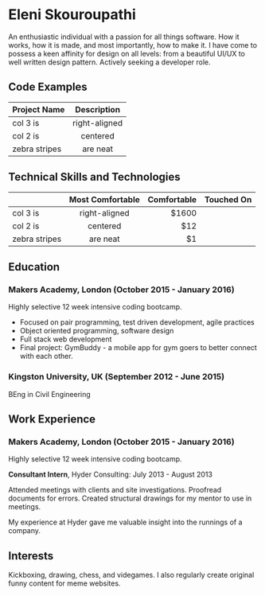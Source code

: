 # Eleni Skouroupathi

An enthusiastic individual with a passion for all things software. How it works, how it is made, and most importantly, how to make it. I have come to possess a keen affinity for design on all levels: from a beautiful UI/UX to well written design pattern. Actively seeking a developer role.

## Code Examples

| Project Name | Description  |
| ------------ |:------------:|
| col 3 is     | right-aligned|
| col 2 is     | centered     |
| zebra stripes| are neat     |

## Technical Skills and Technologies

|               | Most Comfortable | Comfortable | Touched On |
| ------------- |:----------------:| -----------:| ---------: |
| col 3 is      | right-aligned    | $1600       |            |
| col 2 is      | centered         |   $12       |            |
| zebra stripes | are neat         |    $1       |            |

## Education

### Makers Academy, London (October 2015 - January 2016)

Highly selective 12 week intensive coding bootcamp.

* Focused on pair programming, test driven development, agile practices
* Object oriented programming, software design
* Full stack web development
* Final project: GymBuddy - a mobile app for gym goers to better connect with each other.

### Kingston University, UK (September 2012 - June 2015)

BEng in Civil Engineering

## Work Experience

### Makers Academy, London (October 2015 - January 2016)

Highly selective 12 week intensive coding bootcamp.

**Consultant Intern**, Hyder Consulting: July 2013 - August 2013

Attended meetings with clients and site investigations. Proofread documents for errors. Created structural drawings for my mentor to use in meetings.

My experience at Hyder gave me valuable insight into the runnings of a company.

## Interests

Kickboxing, drawing, chess, and videgames. I also regularly create original funny content for meme websites.